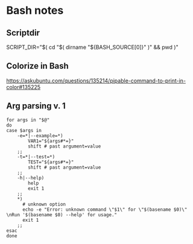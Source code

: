 # Bash notes
## Scriptdir
SCRIPT_DIR="$( cd "$( dirname "${BASH_SOURCE[0]}" )" && pwd )"

## Colorize in Bash
https://askubuntu.com/questions/135214/pipable-command-to-print-in-color#135225

## Arg parsing v. 1
```
for args in "$@"
do
case $args in
    -e=*|--example=*)
        VAR1="${args#*=}"
        shift # past argument=value
    ;;
    -t=*|--test=*)
        TEST="${args#*=}"
        shift # past argument=value
    ;;
    -h|--help)
        help
        exit 1
    ;;
    *)
      # unknown option
      echo -e "Error: unknown command \"$1\" for \"$(basename $0)\" \nRun '$(basename $0) --help' for usage."
      exit 1
    ;;
esac
done
```

